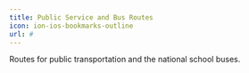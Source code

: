 ```yaml
---
title: Public Service and Bus Routes
icon: ion-ios-bookmarks-outline
url: # 
---
```


Routes for public transportation and the national school buses.